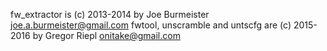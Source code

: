 fw_extractor is (c) 2013-2014 by Joe Burmeister <joe.a.burmeister@gmail.com>
fwtool, unscramble and untscfg are (c) 2015-2016 by Gregor Riepl <onitake@gmail.com>